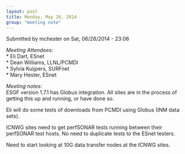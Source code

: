 ```yaml
---
layout: post
title: Monday, May 26, 2014 
group: "meeting note"
---
```


<div id="content" class="column">
    <div class="section">
        <a id="main-content"></a>
        <div class="region region-content">
            <div id="block-system-main" class="block block-system">
                <div class="content">
                    <div id="node-28" class="node node-book node-full clearfix" about="/content/monday-may-26-2014" typeof="sioc:Item foaf:Document">
                        <span property="dc:title" content="Monday, May 26, 2014" class="rdf-meta element-hidden"></span><span property="sioc:num_replies" content="0" datatype="xsd:integer" class="rdf-meta element-hidden"></span>
                        <div class="meta submitted">
                            <span property="dc:date dc:created" content="2014-06-28T23:06:05-07:00" datatype="xsd:dateTime" rel="sioc:has_creator">Submitted by <span class="username" xml:lang="" about="/users/mchester" typeof="sioc:UserAccount" property="foaf:name" datatype="">mchester</span> on Sat, 06/28/2014 - 23:06</span>    
                        </div>
                        <div class="content clearfix">
                            <div class="field field-name-body field-type-text-with-summary field-label-hidden">
                                <div class="field-items">
                                    <div class="field-item even" property="content:encoded">
                                        <p><em>Meeting Attendees:</em><br>
                                            * Eli Dart, ESnet<br>
                                            * Dean Williams, LLNL/PCMDI<br>
                                            * Sylvia Kuijpers, SURFnet<br>
                                            * Mary Hester, ESnet
                                        </p>
                                        <p><em>Meeting notes: </em><br>
                                            ESGF version 1.7.1 has Globus integration.  All sites are in the process of getting this up and running, or have done so.
                                        </p>
                                        <p>Eli will do some tests of downloads from PCMDI using Globus (INM data sets).</p>
                                        <p>ICNWG sites need to get perfSONAR tests running between their perfSONAR test hosts.  No need to duplicate tests to the ESnet testers.</p>
                                        <p>Need to start looking at 10G data transfer nodes at the ICNWG sites.</p>
                                    </div>
                                </div>
                            </div>
                        </div>
                    </div>
                </div>
            </div>
        </div>
    </div>
</div>